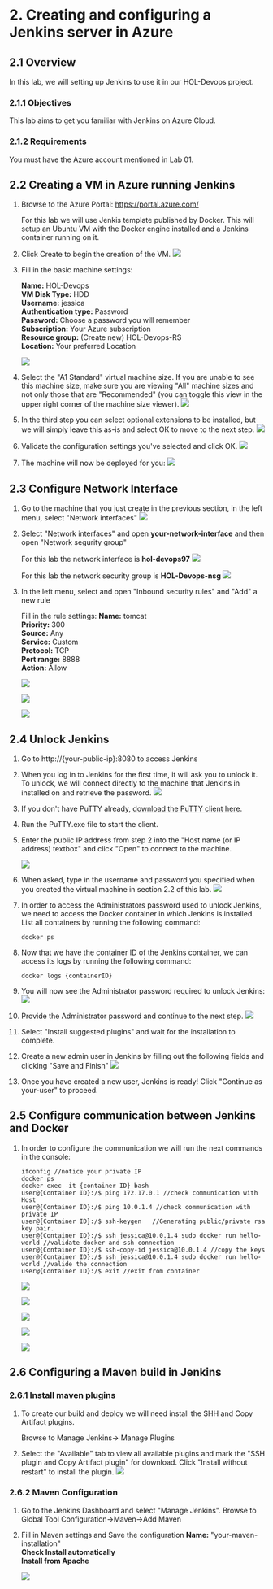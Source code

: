 # 2. Creating and configuring a Jenkins server in Azure

## 2.1 Overview
In this lab, we will setting up Jenkins to use it in our HOL-Devops project.

### 2.1.1 Objectives
This lab aims to get you familiar with Jenkins on Azure Cloud.

### 2.1.2 Requirements
You must have the Azure account mentioned in Lab 01.

## 2.2 Creating a VM in Azure running Jenkins

1. Browse to the Azure Portal: https://portal.azure.com/

   For this lab we will use Jenkis template published by Docker. This will setup an Ubuntu VM with the Docker engine installed and a Jenkins container running on it. 
  
2. Click Create to begin the creation of the VM. 
    ![](./images/2.2.i002.PNG)

3. Fill in the basic machine settings:

    **Name:** HOL-Devops  
    **VM Disk Type:** HDD  
    **Username:** jessica  
    **Authentication type:** Password  
    **Password:** Choose a password you will remember  
    **Subscription:** Your Azure subscription  
    **Resource group:** (Create new) HOL-Devops-RS  
    **Location:** Your preferred Location

    ![](./images/2.2.i003.PNG)

4. Select the "A1 Standard" virtual machine size. If you are unable to see this machine size, make sure you are viewing "All" machine sizes and not only those that are "Recommended" (you can toggle this view in the upper right corner of the machine size viewer).
    ![](./images/2.2.i004.PNG) 

5. In the third step you can select optional extensions to be installed, but we will simply leave this as-is and select OK to move to the next step.
   ![](./images/2.2.i005.PNG)

6. Validate the configuration settings you've selected and click OK. 
    ![](./images/2.2.i006.PNG)

7. The machine will now be deployed for you: 
    ![](./images/2.2.i007.PNG)

## 2.3 Configure Network Interface

1. Go to the machine that you just create in the previous section, in the left menu, select "Network interfaces"
    ![](./images/2.3.i001.PNG)

2. Select "Network interfaces"  and open **your-network-interface** and then  open "Network segurity group"

    For this lab the network interface is **hol-devops97**
    ![](./images/2.3.i002.PNG)

    For this lab the network security group is **HOL-Devops-nsg**
    ![](./images/2.3.i003.PNG) 

3. In the left menu, select and open "Inbound security rules" and "Add" a new rule 

    Fill in the rule settings:
    **Name:** tomcat  
    **Priority:** 300  
    **Source:** Any  
    **Service:** Custom  
    **Protocol:** TCP  
    **Port range:** 8888  
    **Action:** Allow  

    ![](./images/2.3.i004.PNG)

    ![](./images/2.3.i005.PNG)

    ![](./images/2.3.i006.PNG)

## 2.4 Unlock Jenkins

1. Go to http://{your-public-ip}:8080 to access Jenkins
   
2. When you log in to Jenkins for the first time, it will ask you to unlock it. To unlock, we will connect directly to the machine that Jenkins in installed on and retrieve the password.
    ![](./images/2.4.i001.PNG)

3. If you don't have PuTTY already, [download the PuTTY client here](http://www.putty.org/).

4. Run the PuTTY.exe file to start the client. 

5. Enter the public IP address from step 2 into the "Host name (or IP address) textbox" and click "Open" to connect to the machine.

    ![](./images/2.4.i002.PNG)
   
6. When asked, type in the username and password you specified when you created the virtual machine in section 2.2 of this lab. 
   ![](./images/2.4.i003.PNG)
   
7. In order to access the Administrators password used to unlock Jenkins, we need to access the Docker container in which Jenkins is installed. List all containers by running the following command:

    ```
    docker ps
    ``` 

8. Now that we have the container ID of the Jenkins container, we can access its logs by running the following command: 

    ```
    docker logs {containerID}
    ```

9. You will now see the Administrator password required to unlock Jenkins: 
      ![](./images/2.4.i004.PNG)

10. Provide the Administrator password and continue to the next step.
  ![](./images/2.4.i005.PNG)

11. Select "Install suggested plugins" and wait for the installation to complete.
     
12. Create a new admin user in Jenkins by filling out the following fields and clicking "Save and Finish"
   ![](./images/2.4.i006.PNG)

13. Once you have created a new user, Jenkins is ready! Click "Continue as your-user" to proceed.
 
## 2.5 Configure communication between Jenkins and Docker

1. In order to configure the communication we will run the next commands in the console:

    ```
    ifconfig //notice your private IP
    docker ps
    docker exec -it {container ID} bash
    user@{Container ID}:/$ ping 172.17.0.1 //check communication with Host
    user@{Container ID}:/$ ping 10.0.1.4 //check communication with private IP
    user@{Container ID}:/$ ssh-keygen   //Generating public/private rsa key pair.
    user@{Container ID}:/$ ssh jessica@10.0.1.4 sudo docker run hello-world //validate docker and ssh connection
    user@{Container ID}:/$ ssh-copy-id jessica@10.0.1.4 //copy the keys
    user@{Container ID}:/$ ssh jessica@10.0.1.4 sudo docker run hello-world //valide the connection
    user@{Container ID}:/$ exit //exit from container
    ```
    
    ![](./images/2.6.i001.PNG)

    ![](./images/2.6.i002.PNG)

    ![](./images/2.6.i003.PNG)

    ![](./images/2.6.i004.PNG)

    ![](./images/2.6.i005.PNG)
    
## 2.6 Configuring a Maven build in Jenkins

### 2.6.1 Install maven plugins
   
1. To create our build and deploy we will need install the SHH and Copy Artifact plugins. 

    Browse to Manage Jenkins-> Manage Plugins
   
2. Select the "Available" tab to view all available plugins and mark the "SSH plugin and Copy Artifact plugin" for download. Click "Install without restart" to install the plugin.
     ![](./images/2.5.i001.PNG)

### 2.6.2 Maven Configuration

1. Go to the Jenkins Dashboard and select "Manage Jenkins". Browse to Global Tool Configuration->Maven->Add Maven

2. Fill in Maven settings and Save the configuration
    **Name:** "your-maven-installation"  
    **Check Install automatically**  
    **Install from Apache**  

    ![](./images/2.5.i002.PNG)

